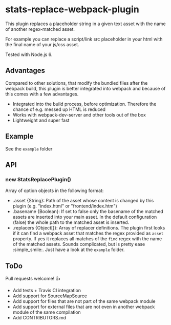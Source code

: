 # stats-replace-webpack-plugin
This plugin replaces a placeholder string in a given text asset with the name of another regex-matched asset.

For example you can replace a script/link src placeholder in your html with the final name of your js/css asset.

Tested with Node.js 6.

## Advantages
Compared to other solutions, that modify the bundled files after the webpack build, this plugin is better integrated into webpack and because of this comes with a few advantages.
* Integrated into the build process, before optimization. Therefore the chance of e.g. messed up HTML is reduced
* Works with webpack-dev-server and other tools out of the box
* Lightweight and super fast

## Example
See the `example` folder

## API
### new StatsReplacePlugin()
Array of option objects in the following format:
* .asset {String}: Path of the asset whose content is changed by this plugin (e.g. "index.html" or "frontend/index.htm")
* .basename {Boolean}: If set to false only the basename of the matched assets are inserted into your main asset. In the default configuration (false) the whole path to the matched asset is inserted.
* .replacers {Object[]}: Array of replacer definitions. The plugin first looks if it can find a webpack asset that matches the regex provided as `asset` property. If yes it replaces all matches of the `find` regex with the name of the matched assets. Sounds complicated, but is pretty ease :simple_smile:. Just have a look at the `example` folder.


## ToDo
Pull requests welcome! :+1:

* Add tests + Travis CI integration
* Add support for SourceMapSource
* Add support for files that are not part of the same webpack module
* Add support for external files that are not even in another webpack module of the same compilation
* Add CONTRIBUTORS.md
